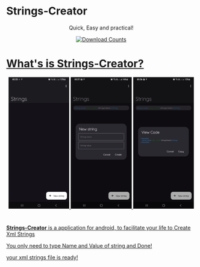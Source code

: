 # Strings-Creator 
<div align="center"> 
    <p>Quick, Easy and practical! </p>
        <a href="https://github.com/Ruan625Br/FileManagerSphere/releases">
        <img src="https://img.shields.io/github/downloads/aquilesTrindade/Strings-Creator/total.svg?color=cfbdff&style=for-the-badge&labelColor=23232F" alt="Download Counts">
</div>

# What's is Strings-Creator? 

<div align="center">
    <img src="metadata/en-US/images/phoneScreenshots/1.png" width="32%" alt="Screenshot 1" />
    <img src="metadata/en-US/images/phoneScreenshots/2.png" width="32%" alt="Screenshot 2" />
    <img src="metadata/en-US/images/phoneScreenshots/3.png" width="32%" alt="Screenshot 3" />
</div>

#
<p><b>Strings-Creator</b> is a application for android, to facilitate your life to Create Xml Strings</p>
<p>You only need to type Name and Value of string and Done!</p>
your xml strings file is ready!
